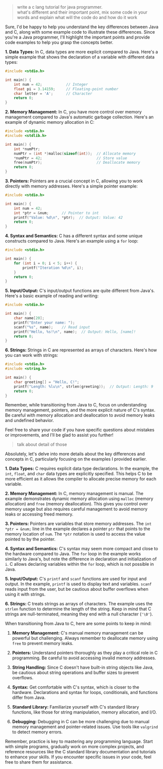 > write a c lang tutorial for java programmer.  
what's different and their important point, mix some code in your words and explain what will the code do and how do it work

Sure, I'd be happy to help you understand the key differences between Java and C, along with some example code to illustrate these differences. Since you're a Java programmer, I'll highlight the important points and provide code examples to help you grasp the concepts better.

**1. Data Types:**
In C, data types are more explicit compared to Java. Here's a simple example that shows the declaration of a variable with different data types:

```c
#include <stdio.h>

int main() {
    int num = 42;           // Integer
    float pi = 3.14159;     // Floating-point number
    char letter = 'A';      // Character
    return 0;
}
```

**2. Memory Management:**
In C, you have more control over memory management compared to Java's automatic garbage collection. Here's an example of dynamic memory allocation in C:

```c
#include <stdio.h>
#include <stdlib.h>

int main() {
    int *numPtr;
    numPtr = (int *)malloc(sizeof(int));  // Allocate memory
    *numPtr = 42;                         // Store value
    free(numPtr);                         // Deallocate memory
    return 0;
}
```

**3. Pointers:**
Pointers are a crucial concept in C, allowing you to work directly with memory addresses. Here's a simple pointer example:

```c
#include <stdio.h>

int main() {
    int num = 42;
    int *ptr = &num;      // Pointer to int
    printf("Value: %d\n", *ptr);  // Output: Value: 42
    return 0;
}
```

**4. Syntax and Semantics:**
C has a different syntax and some unique constructs compared to Java. Here's an example using a `for` loop:

```c
#include <stdio.h>

int main() {
    for (int i = 0; i < 5; i++) {
        printf("Iteration %d\n", i);
    }
    return 0;
}
```

**5. Input/Output:**
C's input/output functions are quite different from Java's. Here's a basic example of reading and writing:

```c
#include <stdio.h>

int main() {
    char name[20];
    printf("Enter your name: ");
    scanf("%s", name);    // Read input
    printf("Hello, %s!\n", name);  // Output: Hello, [name]!
    return 0;
}
```

**6. Strings:**
Strings in C are represented as arrays of characters. Here's how you can work with strings:

```c
#include <stdio.h>
#include <string.h>

int main() {
    char greeting[] = "Hello, C!";
    printf("Length: %lu\n", strlen(greeting));  // Output: Length: 9
    return 0;
}
```

Remember, while transitioning from Java to C, focus on understanding memory management, pointers, and the more explicit nature of C's syntax. Be careful with memory allocation and deallocation to avoid memory leaks and undefined behavior.

Feel free to share your code if you have specific questions about mistakes or improvements, and I'll be glad to assist you further!

> talk about detail of those

Absolutely, let's delve into more details about the key differences and concepts in C, particularly focusing on the examples I provided earlier.

**1. Data Types:**
C requires explicit data type declarations. In the example, the `int`, `float`, and `char` data types are explicitly specified. This helps C to be more efficient as it allows the compiler to allocate precise memory for each variable.

**2. Memory Management:**
In C, memory management is manual. The example demonstrates dynamic memory allocation using `malloc` (memory allocation) and `free` (memory deallocation). This gives you control over memory usage but also requires careful management to avoid memory leaks or accessing freed memory.

**3. Pointers:**
Pointers are variables that store memory addresses. The `int *ptr = &num;` line in the example declares a pointer `ptr` that points to the memory location of `num`. The `*ptr` notation is used to access the value pointed to by the pointer.

**4. Syntax and Semantics:**
C's syntax may seem more compact and close to the hardware compared to Java. The `for` loop in the example works similarly to Java's, but note the difference in declaration and initialization of `i`. C allows declaring variables within the `for` loop, which is not possible in Java.

**5. Input/Output:**
C's `printf` and `scanf` functions are used for input and output. In the example, `printf` is used to display text and variables. `scanf` reads input from the user, but be cautious about buffer overflows when using it with strings.

**6. Strings:**
C treats strings as arrays of characters. The example uses the `strlen` function to determine the length of the string. Keep in mind that C strings are null-terminated, meaning they end with a null character (`'\0'`).

When transitioning from Java to C, here are some points to keep in mind:

1. **Memory Management:** C's manual memory management can be powerful but challenging. Always remember to deallocate memory using `free` to prevent memory leaks.

2. **Pointers:** Understand pointers thoroughly as they play a critical role in C programming. Be careful to avoid accessing invalid memory addresses.

3. **String Handling:** Since C doesn't have built-in string objects like Java, be cautious about string operations and buffer sizes to prevent overflows.

4. **Syntax:** Get comfortable with C's syntax, which is closer to the hardware. Declarations and syntax for loops, conditionals, and functions differ from Java.

5. **Standard Library:** Familiarize yourself with C's standard library functions, like those for string manipulation, memory allocation, and I/O.

6. **Debugging:** Debugging in C can be more challenging due to manual memory management and pointer-related issues. Use tools like `valgrind` to detect memory errors.

Remember, practice is key to mastering any programming language. Start with simple programs, gradually work on more complex projects, and reference resources like the C standard library documentation and tutorials to enhance your skills. If you encounter specific issues in your code, feel free to share them for assistance.